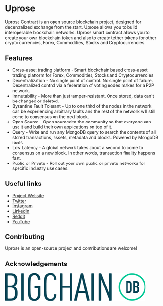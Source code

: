 #

# Uprose

Uprose Contract is an open source blockchain project, designed for decentralized exchange from the start. Uprose allows you to build interoperable blockchain networks. Uprose smart contract allows you to create your own blockchain token and also to create tether tokens for other crypto currencies, Forex, Commodities, Stocks and Cryptocurrencies.

## **Features**

- Cross-asset trading platform - Smart blockchain based cross-asset trading platform for Forex, Commodities, Stocks and Cryptocurrencies
- Decentralization - No single point of control. No single point of failure. Decentralized control via a federation of voting nodes makes for a P2P network.
- Immutability - More than just tamper-resistant. Once stored, data can&#39;t be changed or deleted.
- Byzantine Fault Tolerant - Up to one third of the nodes in the network can be experiencing arbitrary faults and the rest of the network will still come to consensus on the next block.
- Open Source - Open sourced to the community so that everyone can use it and build their own applications on top of it.
- Query - Write and run any MongoDB query to search the contents of all stored transactions, assets, metadata and blocks. Powered by MongoDB itself.
- Low Latency - A global network takes about a second to come to consensus on a new block. In other words, transaction finality happens fast.
- Public or Private - Roll out your own public or private networks for specific industry use cases.

## **Useful links**

- [Project Website](https://uprose.io/)
- [Twitter](https://twitter.com/Exuprose)
- [Instagram](https://www.instagram.com/uproseexchange/)
- [LinkedIn](https://www.linkedin.com/company/uprose/)
- [Reddit](https://www.reddit.com/user/UproseFinMart)
- [YouTube](https://www.youtube.com/channel/UCwk5xBw5ufJagKNdYNsvReA)

## **Contributing**

Uprose is an open-source project and contributions are welcome!

## **Acknowledgements**

[![alt text](https://raw.githubusercontent.com/uprose/UproseContract/master/bigchaindb.png)](https://bigchaindb.com)
